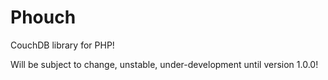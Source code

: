 Phouch
======

CouchDB library for PHP!

Will be subject to change, unstable, under-development until version 1.0.0!
